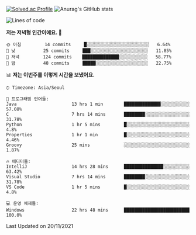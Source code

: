 

<!--
**PungwonLee/PungwonLee** is a ✨ _special_ ✨ repository because its `README.md` (this file) appears on your GitHub profile.

Here are some ideas to get you started:

- 🔭 I’m currently working on ...
- 🌱 I’m currently learning ...
- 👯 I’m looking to collaborate on ...
- 🤔 I’m looking for help with ...
- 💬 Ask me about ...
- 📫 How to reach me: ...
- 😄 Pronouns: ...
- ⚡ Fun fact: ...
-->
[![Solved.ac Profile](http://mazassumnida.wtf/api/v2/generate_badge?boj=vnddnjs00)](https://solved.ac/vnddnjs00/)
![Anurag's GitHub stats](https://github-readme-stats.vercel.app/api?username=PungwonLee&show_icons=true&theme=radical)
<!--START_SECTION:waka-->
![Lines of code](https://img.shields.io/badge/%EC%A0%80%EB%8A%94%20%EC%97%AC%ED%83%9C%EA%B9%8C%EC%A7%80%20-86736%20%EC%A4%84%EC%9D%98%20%EC%BD%94%EB%93%9C%EB%A5%BC%20%EC%9E%91%EC%84%B1%ED%96%88%EC%96%B4%EC%9A%94.-blue)

**저는 저녁형 인간이에요. 🦉** 

```text
🌞 아침         14 commits     █░░░░░░░░░░░░░░░░░░░░░░░░   6.64% 
🌆 낮　         25 commits     ███░░░░░░░░░░░░░░░░░░░░░░   11.85% 
🌃 저녁         124 commits    ██████████████░░░░░░░░░░░   58.77% 
🌙 밤　         48 commits     █████░░░░░░░░░░░░░░░░░░░░   22.75%

```


📊 **저는 이번주를 이렇게 시간을 보냈어요.** 

```text
⌚︎ Timezone: Asia/Seoul

💬 프로그래밍 언어들: 
Java                     13 hrs 1 min        ██████████████░░░░░░░░░░░   57.08% 
C                        7 hrs 14 mins       ████████░░░░░░░░░░░░░░░░░   31.78% 
Python                   1 hr 5 mins         █░░░░░░░░░░░░░░░░░░░░░░░░   4.8% 
Properties               1 hr 1 min          █░░░░░░░░░░░░░░░░░░░░░░░░   4.46% 
Groovy                   25 mins             ░░░░░░░░░░░░░░░░░░░░░░░░░   1.87%

🔥 에디터들: 
IntelliJ                 14 hrs 28 mins      ███████████████░░░░░░░░░░   63.42% 
Visual Studio            7 hrs 14 mins       ████████░░░░░░░░░░░░░░░░░   31.78% 
VS Code                  1 hr 5 mins         █░░░░░░░░░░░░░░░░░░░░░░░░   4.8%

💻 운영 체제들: 
Windows                  22 hrs 48 mins      █████████████████████████   100.0%

```


 Last Updated on 20/11/2021
<!--END_SECTION:waka-->
